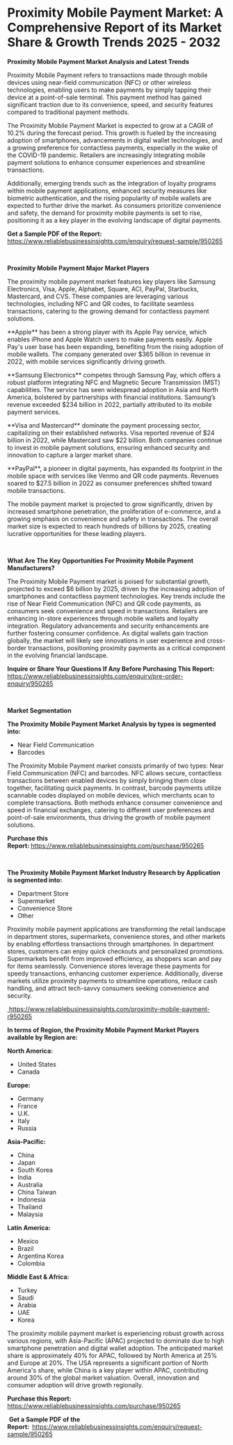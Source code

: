 <p><h1>Proximity Mobile Payment Market: A Comprehensive Report of its Market Share & Growth Trends 2025 - 2032</h1></p><p><strong>Proximity Mobile Payment Market Analysis and Latest Trends</strong></p>
<p><p>Proximity Mobile Payment refers to transactions made through mobile devices using near-field communication (NFC) or other wireless technologies, enabling users to make payments by simply tapping their device at a point-of-sale terminal. This payment method has gained significant traction due to its convenience, speed, and security features compared to traditional payment methods.</p><p>The Proximity Mobile Payment Market is expected to grow at a CAGR of 10.2% during the forecast period. This growth is fueled by the increasing adoption of smartphones, advancements in digital wallet technologies, and a growing preference for contactless payments, especially in the wake of the COVID-19 pandemic. Retailers are increasingly integrating mobile payment solutions to enhance consumer experiences and streamline transactions.</p><p>Additionally, emerging trends such as the integration of loyalty programs within mobile payment applications, enhanced security measures like biometric authentication, and the rising popularity of mobile wallets are expected to further drive the market. As consumers prioritize convenience and safety, the demand for proximity mobile payments is set to rise, positioning it as a key player in the evolving landscape of digital payments.</p></p>
<p><strong>Get a Sample PDF of the Report:&nbsp;</strong> <a href="https://www.reliablebusinessinsights.com/enquiry/request-sample/950265?utm_campaign=62&utm_medium=2&utm_source=Github&utm_content=ia&utm_term=17042025&utm_id=proximity-mobile-payment">https://www.reliablebusinessinsights.com/enquiry/request-sample/950265</a></p>
<p>&nbsp;</p>
<p><strong>Proximity Mobile Payment Major Market Players</strong></p>
<p><p>The proximity mobile payment market features key players like Samsung Electronics, Visa, Apple, Alphabet, Square, ACI, PayPal, Starbucks, Mastercard, and CVS. These companies are leveraging various technologies, including NFC and QR codes, to facilitate seamless transactions, catering to the growing demand for contactless payment solutions.</p><p>**Apple** has been a strong player with its Apple Pay service, which enables iPhone and Apple Watch users to make payments easily. Apple Pay's user base has been expanding, benefiting from the rising adoption of mobile wallets. The company generated over $365 billion in revenue in 2022, with mobile services significantly driving growth.</p><p>**Samsung Electronics** competes through Samsung Pay, which offers a robust platform integrating NFC and Magnetic Secure Transmission (MST) capabilities. The service has seen widespread adoption in Asia and North America, bolstered by partnerships with financial institutions. Samsung’s revenue exceeded $234 billion in 2022, partially attributed to its mobile payment services.</p><p>**Visa and Mastercard** dominate the payment processing sector, capitalizing on their established networks. Visa reported revenue of $24 billion in 2022, while Mastercard saw $22 billion. Both companies continue to invest in mobile payment solutions, ensuring enhanced security and innovation to capture a larger market share. </p><p>**PayPal**, a pioneer in digital payments, has expanded its footprint in the mobile space with services like Venmo and QR code payments. Revenues soared to $27.5 billion in 2022 as consumer preferences shifted toward mobile transactions.</p><p>The mobile payment market is projected to grow significantly, driven by increased smartphone penetration, the proliferation of e-commerce, and a growing emphasis on convenience and safety in transactions. The overall market size is expected to reach hundreds of billions by 2025, creating lucrative opportunities for these leading players.</p></p>
<p>&nbsp;</p>
<p><strong>What Are The Key Opportunities For Proximity Mobile Payment Manufacturers?</strong></p>
<p><p>The Proximity Mobile Payment market is poised for substantial growth, projected to exceed $6 billion by 2025, driven by the increasing adoption of smartphones and contactless payment technologies. Key trends include the rise of Near Field Communication (NFC) and QR code payments, as consumers seek convenience and speed in transactions. Retailers are enhancing in-store experiences through mobile wallets and loyalty integration. Regulatory advancements and security enhancements are further fostering consumer confidence. As digital wallets gain traction globally, the market will likely see innovations in user experience and cross-border transactions, positioning proximity payments as a critical component in the evolving financial landscape.</p></p>
<p><strong>Inquire or Share Your Questions If Any Before Purchasing This Report:</strong> <a href="https://www.reliablebusinessinsights.com/enquiry/pre-order-enquiry/950265?utm_campaign=62&utm_medium=2&utm_source=Github&utm_content=ia&utm_term=17042025&utm_id=proximity-mobile-payment">https://www.reliablebusinessinsights.com/enquiry/pre-order-enquiry/950265</a></p>
<p>&nbsp;</p>
<p><strong>Market Segmentation</strong></p>
<p><strong>The Proximity Mobile Payment Market Analysis by types is segmented into:</strong></p>
<p><ul><li>Near Field Communication</li><li>Barcodes</li></ul></p>
<p><p>The Proximity Mobile Payment market consists primarily of two types: Near Field Communication (NFC) and barcodes. NFC allows secure, contactless transactions between enabled devices by simply bringing them close together, facilitating quick payments. In contrast, barcode payments utilize scannable codes displayed on mobile devices, which merchants scan to complete transactions. Both methods enhance consumer convenience and speed in financial exchanges, catering to different user preferences and point-of-sale environments, thus driving the growth of mobile payment solutions.</p></p>
<p><strong>Purchase this Report:&nbsp;</strong><a href="https://www.reliablebusinessinsights.com/purchase/950265?utm_campaign=62&utm_medium=2&utm_source=Github&utm_content=ia&utm_term=17042025&utm_id=proximity-mobile-payment">https://www.reliablebusinessinsights.com/purchase/950265</a></p>
<p>&nbsp;</p>
<p><strong>The Proximity Mobile Payment Market Industry Research by Application is segmented into:</strong></p>
<p><ul><li>Department Store</li><li>Supermarket</li><li>Convenience Store</li><li>Other</li></ul></p>
<p><p>Proximity mobile payment applications are transforming the retail landscape in department stores, supermarkets, convenience stores, and other markets by enabling effortless transactions through smartphones. In department stores, customers can enjoy quick checkouts and personalized promotions. Supermarkets benefit from improved efficiency, as shoppers scan and pay for items seamlessly. Convenience stores leverage these payments for speedy transactions, enhancing customer experience. Additionally, diverse markets utilize proximity payments to streamline operations, reduce cash handling, and attract tech-savvy consumers seeking convenience and security.</p></p>
<p><a href="https://www.reliablebusinessinsights.com/proximity-mobile-payment-r950265?utm_campaign=62&utm_medium=2&utm_source=Github&utm_content=ia&utm_term=17042025&utm_id=proximity-mobile-payment">&nbsp;https://www.reliablebusinessinsights.com/proximity-mobile-payment-r950265</a></p>
<p><strong>In terms of Region, the Proximity Mobile Payment Market Players available by Region are:</strong></p>
<p>
    <p> <strong> North America: </strong>
        <ul>
            <li>United States</li>
            <li>Canada</li>
        </ul>
        </p> 
    <p> <strong> Europe: </strong>
        <ul>
            <li>Germany</li>
            <li>France</li>
            <li>U.K.</li>
            <li>Italy</li>
            <li>Russia</li>
        </ul>
        </p> 
    <p> <strong> Asia-Pacific: </strong>
        <ul>
            <li>China</li>
            <li>Japan</li>
            <li>South Korea</li>
            <li>India</li>
            <li>Australia</li>
            <li>China Taiwan</li>
            <li>Indonesia</li>
            <li>Thailand</li>
            <li>Malaysia</li>
        </ul>
        </p> 
    <p> <strong> Latin America: </strong>
        <ul>
            <li>Mexico</li>
            <li>Brazil</li>
            <li>Argentina Korea</li>
            <li>Colombia</li>
        </ul>
        </p> 
    <p> <strong> Middle East & Africa: </strong>
        <ul>
            <li>Turkey</li>
            <li>Saudi</li>
            <li>Arabia</li>
            <li>UAE</li>
            <li>Korea</li>
        </ul>
    </p>
    </p>
<p><p>The proximity mobile payment market is experiencing robust growth across various regions, with Asia-Pacific (APAC) projected to dominate due to high smartphone penetration and digital wallet adoption. The anticipated market share is approximately 40% for APAC, followed by North America at 25% and Europe at 20%. The USA represents a significant portion of North America's share, while China is a key player within APAC, contributing around 30% of the global market valuation. Overall, innovation and consumer adoption will drive growth regionally.</p></p>
<p><strong>Purchase this Report: </strong><a href="https://www.reliablebusinessinsights.com/purchase/950265?utm_campaign=62&utm_medium=2&utm_source=Github&utm_content=ia&utm_term=17042025&utm_id=proximity-mobile-payment">https://www.reliablebusinessinsights.com/purchase/950265</a></p>
<p>&nbsp;<strong>Get a Sample PDF of the Report:&nbsp;&nbsp;</strong><a href="https://www.reliablebusinessinsights.com/enquiry/request-sample/950265?utm_campaign=62&utm_medium=2&utm_source=Github&utm_content=ia&utm_term=17042025&utm_id=proximity-mobile-payment">https://www.reliablebusinessinsights.com/enquiry/request-sample/950265</a></p>
<p><strong></strong></p>
<p><p></p><p></p><p></p></p>